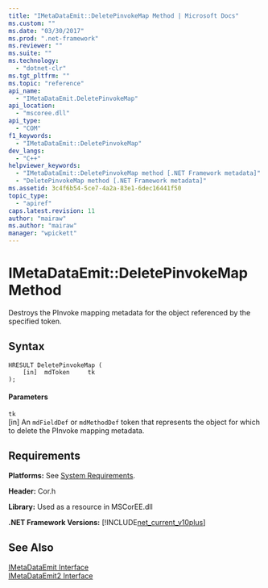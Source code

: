 ```yaml
---
title: "IMetaDataEmit::DeletePinvokeMap Method | Microsoft Docs"
ms.custom: ""
ms.date: "03/30/2017"
ms.prod: ".net-framework"
ms.reviewer: ""
ms.suite: ""
ms.technology: 
  - "dotnet-clr"
ms.tgt_pltfrm: ""
ms.topic: "reference"
api_name: 
  - "IMetaDataEmit.DeletePinvokeMap"
api_location: 
  - "mscoree.dll"
api_type: 
  - "COM"
f1_keywords: 
  - "IMetaDataEmit::DeletePinvokeMap"
dev_langs: 
  - "C++"
helpviewer_keywords: 
  - "IMetaDataEmit::DeletePinvokeMap method [.NET Framework metadata]"
  - "DeletePinvokeMap method [.NET Framework metadata]"
ms.assetid: 3c4f6b54-5ce7-4a2a-83e1-6dec16441f50
topic_type: 
  - "apiref"
caps.latest.revision: 11
author: "mairaw"
ms.author: "mairaw"
manager: "wpickett"
---
```

# IMetaDataEmit::DeletePinvokeMap Method
Destroys the PInvoke mapping metadata for the object referenced by the specified token.  
  
## Syntax  
  
```  
HRESULT DeletePinvokeMap (   
    [in]  mdToken     tk   
);  
```  
  
#### Parameters  
 `tk`  
 [in] An `mdFieldDef` or `mdMethodDef` token that represents the object for which to delete the PInvoke mapping metadata.  
  
## Requirements  
 **Platforms:** See [System Requirements](../../../../docs/framework/get-started/system-requirements.md).  
  
 **Header:** Cor.h  
  
 **Library:** Used as a resource in MSCorEE.dll  
  
 **.NET Framework Versions:** [!INCLUDE[net_current_v10plus](../../../../includes/net-current-v10plus-md.md)]  
  
## See Also  
 [IMetaDataEmit Interface](../../../../docs/framework/unmanaged-api/metadata/imetadataemit-interface.md)   
 [IMetaDataEmit2 Interface](../../../../docs/framework/unmanaged-api/metadata/imetadataemit2-interface.md)